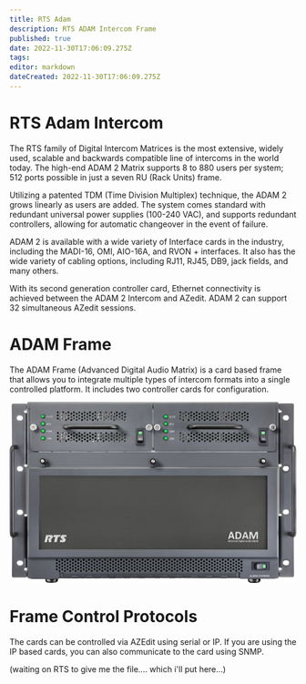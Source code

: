 ```yaml
---
title: RTS Adam
description: RTS ADAM Intercom Frame
published: true
date: 2022-11-30T17:06:09.275Z
tags: 
editor: markdown
dateCreated: 2022-11-30T17:06:09.275Z
---
```


# RTS Adam Intercom
The RTS family of Digital Intercom Matrices is the most extensive, widely used, scalable and backwards compatible line of intercoms in the world today. The high-end ADAM 2 Matrix supports 8 to 880 users per system; 512 ports possible in just a seven RU (Rack Units) frame.

Utilizing a patented TDM (Time Division Multiplex) technique, the ADAM 2 grows linearly as users are added. The system comes standard with redundant universal power supplies (100-240 VAC), and supports redundant controllers, allowing for automatic changeover in the event of failure.

ADAM 2 is available with a wide variety of Interface cards in the industry, including the MADI-16, OMI, AIO-16A, and RVON + interfaces. It also has the wide variety of cabling options, including RJ11, RJ45, DB9, jack fields, and many others.

With its second generation controller card, Ethernet connectivity is achieved between the ADAM 2 Intercom and AZedit. ADAM 2 can support 32 simultaneous AZedit sessions.

# ADAM Frame
The ADAM Frame (Advanced Digital Audio Matrix) is a card based frame that allows you to integrate multiple types of intercom formats into a single controlled platform. It includes two controller cards for configuration.

![rts_adam2_front_2400.jpg](/rts_adam2_front_2400.jpg)

# Frame Control Protocols
The cards can be controlled via AZEdit using serial or IP. If you are using the IP based cards, you can also communicate to the card using SNMP.

(waiting on RTS to give me the file.... which i'll put here...)

